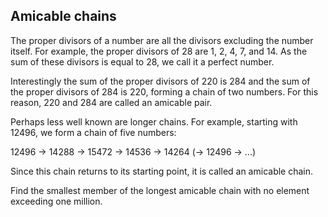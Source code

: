 ## Amicable chains

The proper divisors of a number are all the divisors excluding the number itself. For example, the proper divisors of 28 are 1, 2, 4, 7, and 14. As the sum of these divisors is equal to 28, we call it a perfect number.

Interestingly the sum of the proper divisors of 220 is 284 and the sum of the proper divisors of 284 is 220, forming a chain of two numbers. For this reason, 220 and 284 are called an amicable pair.

Perhaps less well known are longer chains. For example, starting with 12496, we form a chain of five numbers:

12496 &#x2192; 14288 &#x2192; 15472 &#x2192; 14536 &#x2192; 14264 (&#x2192; 12496 &#x2192; ...)

Since this chain returns to its starting point, it is called an amicable chain.

Find the smallest member of the longest amicable chain with no element exceeding one million.
